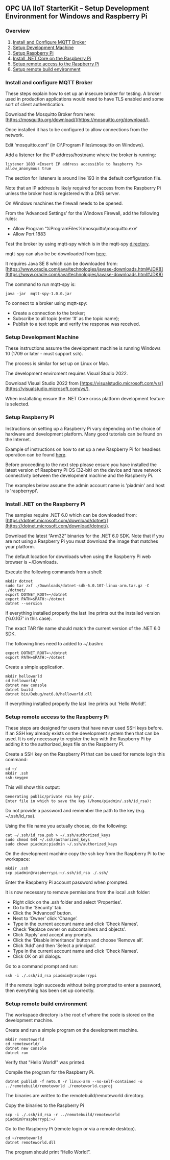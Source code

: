 ﻿## OPC UA IIoT StarterKit – Setup Development Environment for Windows and Raspberry Pi
### Overview

1. [Install and Configure MQTT Broker](#1)
2. [Setup Development Machine](#2)
3. [Setup Raspberry Pi](#3)
4. [Install .NET Core on the Raspberry Pi](#4)
5. [Setup remote access to the Raspberry Pi](#5)
6. [Setup remote build environment](#6)

### <a name='1'>Install and configure MQTT Broker</a>
These steps explain how to set up an insecure broker for testing. A broker used in production applications would need to have TLS enabled and some sort of client authentication. 

Download the Mosquitto Broker from here: [https://mosquitto.org/download/](https://mosquitto.org/download/). 

Once installed it has to be configured to allow connections from the network. 

Edit ‘mosquitto.conf’ (in C:\Program Files\mosquitto on Windows). 

Add a listener for the IP address/hostname where the broker is running:
```
listener 1883 <Insert IP address accessible to Raspberry Pi>
allow_anonymous true
```
The section for listeners is around line 193 in the default configuration file. 

Note that an IP address is likely required for access from the Raspberry Pi unless the broker host is registered with a DNS server. 

On Windows machines the firewall needs to be opened. 

From the ‘Advanced Settings’ for the Windows Firewall, add the following rules: 
* Allow Program ‘%ProgramFiles%\mosquitto\mosquitto.exe’
* Allow Port 1883 

Test the broker by using mqtt-spy which is in the mqtt-spy [directory](https://github.com/OPCFoundation/UA-IIoT-StarterKit/tree/master/mqtt-spy). 

mqtt-spy can also be be downloaded from [here](https://github.com/eclipse/paho.mqtt-spy/releases). 

It requires Java SE 8 which can be downloaded from: [https://www.oracle.com/java/technologies/javase-downloads.html#JDK8](https://www.oracle.com/java/technologies/javase-downloads.html#JDK8) 

The command to run mqtt-spy is:
```
java -jar  mqtt-spy-1.0.0.jar
```

To connect to a broker using mqtt-spy:
* Create a connection to the broker; 
* Subscribe to all topic (enter ‘#’ as the topic name); 
* Publish to a text topic and verify the response was received. 

### <a name='2'>Setup Development Machine</a>
These instructions assume the development machine is running Windows 10 (1709 or later - must support ssh). 

The process is similar for set up on Linux or Mac. 

The development enviroment requires Visual Studio 2022.

Download Visual Studio 2022 from [https://visualstudio.microsoft.com/vs/](https://visualstudio.microsoft.com/vs/). 

When installating ensure the .NET Core cross platform development feature is selected.

### <a name='3'>Setup Raspberry Pi</a>
Instructions on setting up a Raspberry Pi vary depending on the choice of hardware and development platform. Many good tutorials can be found on the Internet. 

Example of instructions on how to set up a new Raspberry Pi for headless operation can be found [here](https://www.tomshardware.com/reviews/raspberry-pi-headless-setup-how-to,6028.html). 

Before proceeding to the next step please ensure you have installed the latest version of Raspberry Pi OS (32-bit) on the device and have network connectivity between the development machine and the Raspberry Pi.

The examples below assume the admin account name is 'piadmin' and host is 'raspberrypi'.

### <a name='4'>Install .NET on the Raspberry Pi</a> 
The samples require .NET 6.0 which can be downloaded from: [https://dotnet.microsoft.com/download/dotnet/](https://dotnet.microsoft.com/download/dotnet/). 

Download the latest “Arm32” binaries for the .NET 6.0 SDK. 
Note that if you are not using a Raspberry Pi you must download the image that matches your platform.

The default location for downloads when using the Raspberry Pi web browser is ~/Downloads. 

Execute the following commands from a shell: 
```
mkdir dotnet
sudo tar zxf ./Downloads/dotnet-sdk-6.0.107-linux-arm.tar.gz -C ./dotnet/
export DOTNET_ROOT=~/dotnet
export PATH=$PATH:~/dotnet
dotnet --version
```
If everything installed properly the last line prints out the installed version (‘6.0.107' in this case). 

The exact TAR file name should match the current version of the .NET 6.0 SDK. 

The following lines need to added to ~/.bashrc 
```
export DOTNET_ROOT=~/dotnet
export PATH=$PATH:~/dotnet
```

Create a simple application. 
```
mkdir helloworld
cd helloworld/
dotnet new console
dotnet build
dotnet bin/Debug/net6.0/helloworld.dll 
```
If everything installed properly the last line prints out ‘Hello World!’. 

### <a name='5'>Setup remote access to the Raspberry Pi</a>
These steps are designed for users that have never used SSH keys before. 
If an SSH key already exists on the development system then that can be used. It is only necessary to register the key with the Raspberry Pi by adding it to the authorized_keys file on the Raspberry Pi. 

Create a SSH key on the Raspberry Pi that can be used for remote login this command: 
```
cd ~/
mkdir .ssh
ssh-keygen
```
This will show this output:
```
Generating public/private rsa key pair.
Enter file in which to save the key (/home/piadmin/.ssh/id_rsa): 
```
Do not provide a password and remember the path to the key (e.g. ~/.ssh/id_rsa). 

Using the file name you actually choose, do the following:
```
cat ~/.ssh/id_rsa.pub > ~/.ssh/authorized_keys
sudo chmod 644 ~/.ssh/authorized_keys
sudo chown piadmin:piadmin ~/.ssh/authorized_keys
```

On the development machine copy the ssh key from the Raspberry Pi to the workspace: 
```
mkdir .ssh
scp piadmin@raspberrypi:~/.ssh/id_rsa ./.ssh/
```

Enter the Raspberry Pi account password when prompted. 

It is now necessary to remove permissions from the local .ssh folder: 
* Right click on the .ssh folder and select ‘Properties’.
* Go to the ‘Security’ tab.
* Click the ‘Advanced’ button.
* Next to ‘Owner’ click ‘Change’.
* Type in the current account name and click ‘Check Names’.
* Check ‘Replace owner on subcontainers and objects’.
* Click ‘Apply’ and accept any prompts.
* Click the ‘Disable inheritance’ button and choose ‘Remove all’.
* Click ‘Add’ and then ‘Select a principal’.
* Type in the current account name and click ‘Check Names’.
* Click OK on all dialogs.

Go to a command prompt and run: 
```
ssh -i ./.ssh/id_rsa piadmin@raspberrypi
```

If the remote login succeeds without being prompted to enter a password, then everything has been set up correctly. 

### <a name='6'>Setup remote build environment</a>
The workspace directory is the root of where the code is stored on the development machine. 

Create and run a simple program on the development machine. 
```
mkdir remoteworld
cd remoteworld/
dotnet new console
dotnet run
```

Verify that "Hello World!" was printed. 

Compile the program for the Raspberry Pi. 
```
dotnet publish -f net6.0 -r linux-arm --no-self-contained -o ../remotebuild/remoteworld ./remoteworld.csproj
```
The binaries are written to the remotebuild/remoteworld directory. 

Copy the binaries to the Raspberry Pi 
```
scp -i ./.ssh/id_rsa -r ../remotebuild/remoteworld piadmin@raspberrypi:~/
```
Go to the Raspberry Pi (remote login or via a remote desktop). 
```
cd ~/remoteworld
dotnet remoteworld.dll 
```
The program should print “Hello World!”. 

